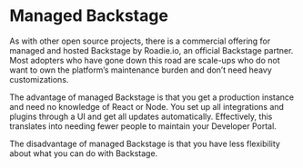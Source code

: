 # Managed Backstage #

As with other open source projects, there is a commercial offering for managed and hosted Backstage by Roadie.io, an official Backstage partner. Most adopters who have gone down this road are scale-ups who do not want to own the platform’s maintenance burden and don’t need heavy customizations.

The advantage of managed Backstage is that you get a production instance and need no knowledge of React or Node. You set up all integrations and plugins through a UI and get all updates automatically. Effectively, this translates into needing fewer people to maintain your Developer Portal.

The disadvantage of managed Backstage is that you have less flexibility about what you can do with Backstage.